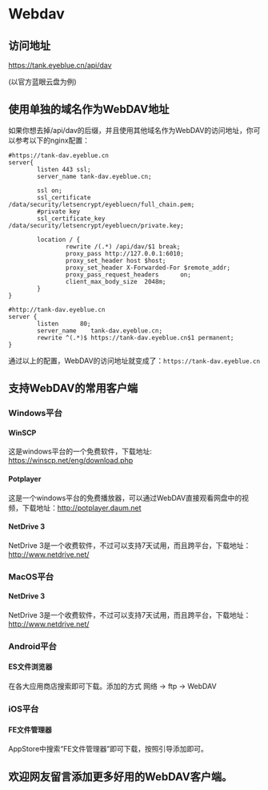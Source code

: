 # Webdav

## 访问地址
https://tank.eyeblue.cn/api/dav

(以官方蓝眼云盘为例)

## 使用单独的域名作为WebDAV地址
如果你想去掉/api/dav的后缀，并且使用其他域名作为WebDAV的访问地址，你可以参考以下的nginx配置：

```shell
#https://tank-dav.eyeblue.cn
server{
        listen 443 ssl;
        server_name tank-dav.eyeblue.cn;

        ssl on;
        ssl_certificate /data/security/letsencrypt/eyebluecn/full_chain.pem;
        #private key
        ssl_certificate_key /data/security/letsencrypt/eyebluecn/private.key;

        location / {
                rewrite /(.*) /api/dav/$1 break;
                proxy_pass http://127.0.0.1:6010;
                proxy_set_header host $host;
                proxy_set_header X-Forwarded-For $remote_addr;
                proxy_pass_request_headers      on;
                client_max_body_size  2048m;
        }
}

#http://tank-dav.eyeblue.cn
server {
        listen      80;
        server_name    tank-dav.eyeblue.cn;
        rewrite ^(.*)$ https://tank-dav.eyeblue.cn$1 permanent;
}

```

通过以上的配置，WebDAV的访问地址就变成了：`https://tank-dav.eyeblue.cn`


## 支持WebDAV的常用客户端

### Windows平台

#### WinSCP
这是windows平台的一个免费软件，下载地址: https://winscp.net/eng/download.php

#### Potplayer
这是一个windows平台的免费播放器，可以通过WebDAV直接观看网盘中的视频，下载地址：http://potplayer.daum.net

#### NetDrive 3
NetDrive 3是一个收费软件，不过可以支持7天试用，而且跨平台，下载地址：http://www.netdrive.net/

### MacOS平台

#### NetDrive 3
NetDrive 3是一个收费软件，不过可以支持7天试用，而且跨平台，下载地址：http://www.netdrive.net/

### Android平台

#### ES文件浏览器
在各大应用商店搜索即可下载。添加的方式 网络 -> ftp -> WebDAV

### iOS平台

#### FE文件管理器
AppStore中搜索“FE文件管理器”即可下载，按照引导添加即可。

## 欢迎网友留言添加更多好用的WebDAV客户端。
